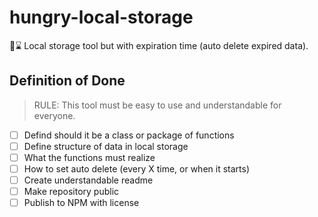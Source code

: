 # hungry-local-storage

💾⌛ Local storage tool but with expiration time (auto delete expired data).

## Definition of Done

> RULE: This tool must be easy to use and understandable for everyone.

- [ ] Defind should it be a class or package of functions
- [ ] Define structure of data in local storage
- [ ] What the functions must realize
- [ ] How to set auto delete (every X time, or when it starts)
- [ ] Create understandable readme
- [ ] Make repository public
- [ ] Publish to NPM with license
